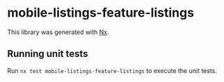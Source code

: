 # mobile-listings-feature-listings

This library was generated with [Nx](https://nx.dev).

## Running unit tests

Run `nx test mobile-listings-feature-listings` to execute the unit tests.
